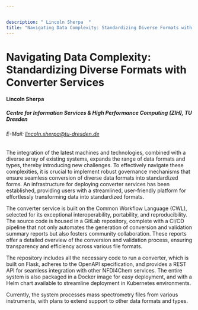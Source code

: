 ```yaml
---


description: " Lincoln Sherpa  "
title: "Navigating Data Complexity: Standardizing Diverse Formats with Converter Services"
---
```


# Navigating Data Complexity: Standardizing Diverse Formats with Converter Services

#### Lincoln Sherpa

##### Centre for Information Services & High Performance Computing (ZIH), TU Dresden

###### E-Mail: lincoln.sherpa@tu-dresden.de


The integration of the latest machines and technologies, combined with a diverse array of existing systems, expands the range of data formats and types, thereby introducing new challenges. To effectively navigate these complexities, it is crucial to implement robust governance mechanisms that ensure seamless conversion of diverse data formats into standardized forms. An infrastructure for deploying converter services has been established, providing users with a streamlined, user-friendly platform for effortlessly transforming data into standardized formats.


The converter service is built on the Common Workflow Language (CWL), selected for its exceptional interoperability, portability, and reproducibility. The source code is housed in a GitLab repository, complete with a CI/CD pipeline that not only automates the generation of conversion and validation summary reports but also fosters community collaboration. These reports offer a detailed overview of the conversion and validation process, ensuring transparency and efficiency across various file formats.


The repository includes all the necessary code to run a converter, which is built on Flask, adheres to the OpenAPI specification, and provides a REST API for seamless integration with other NFDI4Chem services. The entire system is also packaged in a Docker image for easy deployment, and with a Helm chart available to streamline deployment in Kubernetes environments.


Currently, the system processes mass spectrometry files from various instruments, with plans to extend support to other data formats and types.

